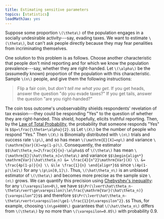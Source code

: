 ```yaml
---
title: Estimating sensitive parameters
topics: [statistics]
loadMathJax: yes
---
```


Suppose some proportion `\(\theta\)` of the population engages in a socially undesirable activity---say, evading taxes.
We want to estimate `\(\theta\)`, but can't ask people directly because they may fear penalities from incriminating themselves.

One solution to this problem is as follows.
Choose another characteristic that people don't mind reporting and for which we know the population prevalence---say, whether they are right-handed.
Let `\(\alpha\)` be the (assumedly known) proportion of the population with this characteristic.
Sample `\(n\)` people, and give them the following instructions:

> Flip a fair coin, but *don't tell me what you get*.
> If you get heads, answer the question "do you evade taxes?"
> If you get tails, answer the question "are you right-handed?"

The coin toss outcome's unobservability shields respondents' revelation of tax evasion---they could be responding "Yes" to the question of whether they are right-handed.
This shield, hopefully, elicits truthful reporting.
Then, by the [Law of Total Probability](https://en.wikipedia.org/wiki/Law_of_total_probability), the probability that someone responds "Yes" is
`$$p=\frac{\theta+\alpha}{2}.$$`
Let `\(X\)` be the number of people who respond "Yes."
Then `\(X\)` is Binomially distributed with `\(n\)` trials and success rate `\(p\)`, and so has mean `\(\mathrm{E}[X]=np\)` and variance `\(\mathrm{Var}(X)=np(1-p)\)`.
Consequently, the estimator
`$$\hat\theta_n=2\frac{X}{n}-\alpha$$`
of `\(\theta\)` has mean `\(\mathrm{E}[\hat\theta_n]=\theta\)` and variance
`$$\begin{align*}
\mathrm{Var}(\hat\theta_n)
&= \frac{4}{n^2}\mathrm{Var}(X) \\
&= \frac{4p(1-p)}{n} \\
&\le \frac{1}{n}
\end{align*}$$`
since `\(4p(1-p)\le1\)` for any `\(p\in[0,1]\)`.
Thus, `\(\hat\theta_n\)` is an unbiased estimator of `\(\theta\)` and becomes more precise as the sample size `\(n\)` grows.
We can quantify this precision using [Chebyshev's inequality](https://en.wikipedia.org/wiki/Chebyshev%27s_inequality): for any `\(\varepsilon>0\)`, we have
`$$\Pr(\lvert\hat\theta_n-\theta\rvert\ge\varepsilon)\le\frac{\mathrm{Var}(\hat\theta_n)}{\varepsilon^2}$$`
and therefore
`$$\Pr(\lvert\hat\theta_n-\theta\rvert<\varepsilon)\ge1-\frac{1}{n\varepsilon^2}.$$`
Thus, for example, choosing `\(n\ge4000\)` guarantees that `\(\hat\theta_n\)` differs from `\(\theta\)` by no more than `\(\varepsilon=0.05\)` with probability 0.9.
